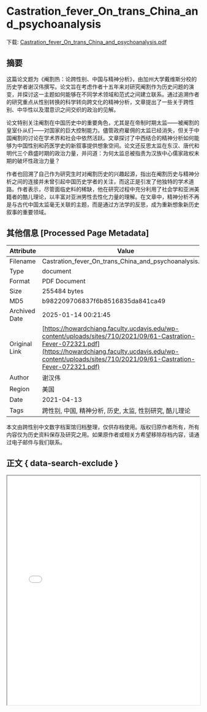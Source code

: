# Castration_fever_On_trans_China_and_psychoanalysis

<!-- tcd_download_link -->
下载: [Castration_fever_On_trans_China_and_psychoanalysis.pdf](Castration_fever_On_trans_China_and_psychoanalysis.pdf)
<!-- tcd_download_link_end -->

## 摘要

<!-- tcd_abstract -->
这篇论文题为《阉割热：论跨性别、中国与精神分析》，由加州大学戴维斯分校的历史学者谢汉伟撰写。论文旨在考虑作者十五年来对研究阉割作为历史问题的演变，并探讨这一主题如何能够在不同学术领域和范式之间建立联系。通过追溯作者的研究重点从性别转换的科学转向跨文化的精神分析，文章提出了一些关于跨性别、中华性以及潜意识之间交织的政治的见解。

论文特别关注阉割在中国历史中的重要角色，尤其是在帝制时期太监——被阉割的皇室仆从们——对国家的巨大控制能力。儘管政府雇佣的太监已经消失，但关于中国阉割的讨论在学术界和社会中依然活跃。文章探讨了中西结合的精神分析如何能够为中国性别和药医学史的新叙事提供想象空间。论文还反思太监在东汉、唐代和明代三个鼎盛时期的政治力量，并问道：为何太监总被指责为汉族中心儒家政权末期的破坏性政治力量？

作者也回溯了自己作为研究生时对阉割历史的兴趣起源，指出在阉割历史与精神分析之间的连接并未曾引起中国历史学者的关注，而这正是引发了他独特的学术道路。作者表示，尽管面临史料的稀缺，他在研究过程中充分利用了社会学和亚洲美籍者的酷儿理论，以丰富对亚洲男性去性化力量的理解。在文章中，精神分析不再是与古代中国太监毫无关联的主题，而是通过方法学的反思，成为重新想象新历史叙事的重要领域。

<!-- tcd_abstract_end -->

## 其他信息 [Processed Page Metadata]

| Attribute       | Value                                  |
|-----------------|----------------------------------------|
| Filename        | Castration_fever_On_trans_China_and_psychoanalysis.pdf                             |
| Type            | document                                 |
| Format          | PDF Document                               |
| Size            | 255484 bytes                           |
| MD5             | b982209706837f6b8516835da841ca49                                  |
| Archived Date   | 2025-01-14 00:21:45                             |
| Original Link   | [https://howardchiang.faculty.ucdavis.edu/wp-content/uploads/sites/710/2021/09/61-Castration-Fever-072321.pdf](https://howardchiang.faculty.ucdavis.edu/wp-content/uploads/sites/710/2021/09/61-Castration-Fever-072321.pdf)                         |
| Author          | 谢汉伟                               |
| Region          | 美国                               |
| Date            | 2021-04-13                                 |
| Tags            | 跨性别, 中国, 精神分析, 历史, 太监, 性别研究, 酷儿理论                                 |

本文由跨性别中文数字档案馆归档整理，仅供存档使用。版权归原作者所有，所有内容仅为历史资料保存及研究之用。如果原作者或相关方希望移除存档内容，请通过电子邮件与我们联系。

## 正文 { data-search-exclude }

<!-- tcd_main_text -->
<iframe src="../Castration_fever_On_trans_China_and_psychoanalysis.pdf" width="100%" height="600px">
    <p>无法显示PDF，请下载查看。</p>
</iframe>
<!-- tcd_main_text_end -->

